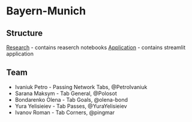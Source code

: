 # Bayern-Munich

## Structure
[Research](https://github.com/Football-Analytics-UCU/Bayern-Munich/tree/main/research) - contains reaserch notebooks
[Application](https://github.com/Football-Analytics-UCU/Bayern-Munich/tree/main/app) - contains streamlit application

## Team
- Ivaniuk Petro - Passing Network Tabs, @PetroIvaniuk
- Sarana Maksym - Tab General, @Polosot
- Bondarenko Olena - Tab Goals, @olena-bond
- Yura Yelisieiev - Tab Passes, @YuraYelisieiev
- Ivanov Roman - Tab Corners, @pingmar